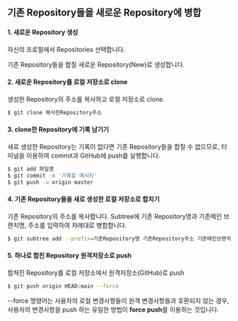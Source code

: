## 기존 Repository들을 새로운 Repository에 병합

#### 1. 새로운 Repository 생성
자신의 프로필에서 Repositories 선택합니다.

기존 Repository들을 합칠 새로운 Repository(New)로 생성합니다.

#### 2. 새로운 Repository를 로컬 저장소로 clone
생성한 Repository의 주소를 복사하고 로컬 저장소로 clone.

```bash
$ git clone 복사한Repository주소 
```

#### 3. clone한 Repository에 기록 남기기
새로 생성한 Repository는 기록이 없다면 기존 Repository들을 합칠 수 없으므로, 터미널을 이용하여 commit과 GitHub에 push를 실행합니다.

```bash
$ git add 파일명
$ git commit -m '기록할 메시지'
$ git push -u origin master
```

#### 4. 기존 Repository들을 새로 생성한 로컬 저장소로 합치기
기존 Repository의 주소를 복사합니다.
Subtree에 기존 Repository명과 기존메인 브랜치명, 주소를 입력하여 차례대로 병합합니다.

```bash
$ git subtree add --prefix=기존Repository명 기존Repository주소 기존메인브랜치명
```

#### 5. 하나로 합친 Repository 원격저장소로 push
합쳐진 Repository를 로컬 저장소에서 원격저장소(GitHub)로 push 

```bash
$ git push origin HEAD:main --force 
```

--force 명령어는 사용자의 로컬 변경사항들이 원격 변경사항들과 호환되지 않는 경우, 사용자의 변경사항을 push 하는 유일한 방법이 **force push**를 이용하는 것입니다.
